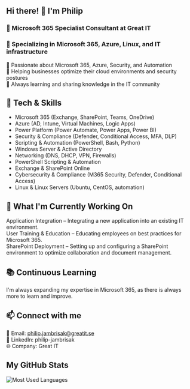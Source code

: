 ## Hi there! 👋 I'm Philip
### 🚀 Microsoft 365 Specialist Consultant at Great IT
### 💼 Specializing in Microsoft 365, Azure, Linux, and IT infrastructure

🔹 Passionate about Microsoft 365, Azure, Security, and Automation  
🔹 Helping businesses optimize their cloud environments and security postures  
🔹 Always learning and sharing knowledge in the IT community  

## 🔧 Tech & Skills
- Microsoft 365 (Exchange, SharePoint, Teams, OneDrive)
- Azure (AD, Intune, Virtual Machines, Logic Apps)
- Power Platform (Power Automate, Power Apps, Power BI)
- Security & Compliance (Defender, Conditional Access, MFA, DLP)
- Scripting & Automation (PowerShell, Bash, Python)
- Windows Server & Active Directory
- Networking (DNS, DHCP, VPN, Firewalls)
- PowerShell Scripting & Automation
- Exchange & SharePoint Online
- Cybersecurity & Compliance (M365 Security, Defender, Conditional Access)
- Linux & Linux Servers (Ubuntu, CentOS, automation)

## 🔭 What I'm Currently Working On
Application Integration – Integrating a new application into an existing IT environment.  
User Training & Education – Educating employees on best practices for Microsoft 365.  
SharePoint Deployment – Setting up and configuring a SharePoint environment to optimize collaboration and document management.  

## 📚 Continuous Learning
I'm always expanding my expertise in Microsoft 365, as there is always more to learn and improve.  

## 📫 Connect with me
📧 Email: philip.jambrisak@greatit.se  
🔗 LinkedIn: philip-jambrisak  
🌐 Company: Great IT  

## My GitHub Stats

![Most Used Languages](https://github-readme-stats.vercel.app/api/top-langs?username=Jambrisak&show_icons=true&locale=en&layout=compact&theme=tokyonight)

<!--
**Jambrisak/Jambrisak** is a ✨ _special_ ✨ repository because its `README.md` (this file) appears on your GitHub profile.

Here are some ideas to get you started:

- 🔭 I’m currently working on ...
- 🌱 I’m currently learning ...
- 👯 I’m looking to collaborate on ...
- 🤔 I’m looking for help with ...
- 💬 Ask me about ...
- 📫 How to reach me: ...
- 😄 Pronouns: ...
- ⚡ Fun fact: ...
-->
